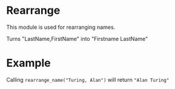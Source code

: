 Rearrange
=========

This module is used for rearranging names.

Turns "LastName,FirstName" into "Firstname LastName"

# Example

Calling `rearrange_name("Turing, Alan")` will return `"Alan Turing"`

